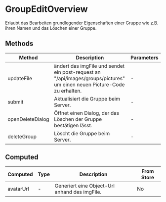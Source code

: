 # GroupEditOverview

Erlaubt das Bearbeiten grundlegender Eigenschaften einer Gruppe wie z.B. ihren Namen und das Löschen einer Gruppe.

## Methods

<!-- @vuese:GroupEditOverview:methods:start -->
|Method|Description|Parameters|
|---|---|---|
|updateFile|ändert das imgFile und sendet ein post-request an "/api/images/groups/pictures" um einen neuen Picture-Code zu erhalten.|-|
|submit|Aktualisiert die Gruppe beim Server.|-|
|openDeleteDialog|Öffnet einen Dialog, der das Löschen der Gruppe bestätigen lässt.|-|
|deleteGroup|Löscht die Gruppe beim Server.|-|

<!-- @vuese:GroupEditOverview:methods:end -->


## Computed

<!-- @vuese:GroupEditOverview:computed:start -->
|Computed|Type|Description|From Store|
|---|---|---|---|
|avatarUrl|-|Generiert eine Object-Url anhand des imgFile.|No|

<!-- @vuese:GroupEditOverview:computed:end -->


